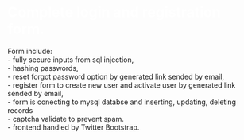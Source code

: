 <h1 style="color:#fff;"><b>Complete login and registration form.</b></h1>
<p>
Form include:<br>
- fully secure inputs from sql injection,<br>
- hashing passwords,<br>
- reset forgot password option by generated link sended by email,<br>
- register form to create new user and activate user by generated link sended by email,<br>
- form is conecting to mysql databse and inserting, updating, deleting records<br>
- captcha validate to prevent spam.<br>
- frontend handled by Twitter Bootstrap.<br>
</p>  

